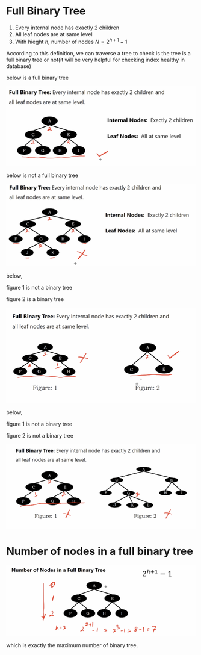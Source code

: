 # Full Binary Tree

1. Every internal node has exactly 2 children
2. All leaf nodes are at same level
3. With hieght $h$, number of nodes $N = 2^{h+1} -1$

According to this definition, we can traverse a tree to check is the tree is a full binary tree or not(it will be very helpful for checking index healthy in database)

below is a full binary tree

<img src='../asserts/152_1.png'></img>

below is not a full binary tree

<img src='../asserts/152_2.png'></img>

below, 

figure 1 is not a binary tree

figure 2 is  a binary tree

<img src='../asserts/152_3.png'></img>

below, 

figure 1 is not a binary tree

figure 2 is not a binary tree

<img src='../asserts/152_4.png'></img>

# Number of nodes in a full binary tree

<img src='../asserts/152_5.png'></img>

which is exactly the maximum number of binary tree.
